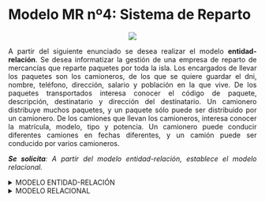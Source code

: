 <div align="justify">

# Modelo MR nº4: Sistema de Reparto

<div align="center">
<img src="https://github.com/jpexposito/base-datos/raw/main/MR/tareas/tarea4/img/camionero.png"/>
</div>

A partir del siguiente enunciado se desea realizar el modelo __entidad-relación__. Se desea informatizar la gestión de una empresa de reparto de mercancías que reparte paquetes por toda la isla. Los encargados de llevar los paquetes son los camioneros, de los que se quiere guardar el dni, nombre, teléfono, dirección, salario y población en la que vive. De los paquetes transportados interesa conocer el código de paquete, descripción, destinatario y dirección del destinatario. Un camionero distribuye muchos paquetes, y un paquete sólo puede ser distribuido por un camionero. De los camiones que llevan los camioneros, interesa conocer la matrícula, modelo, tipo y potencia. Un camionero puede conducir diferentes camiones en fechas diferentes, y un camión puede ser conducido por varios camioneros.

_**Se solicita**: A partir del modelo entidad-relación, establece el modelo relacional._

<details>
<summary>MODELO ENTIDAD-RELACIÓN</summary>
   
  </br>
  
  <img src="https://github.com/jpexposito/base-datos/raw/main/MR/tareas/tarea4/img/camioneros-paso-3.drawio.png">

  </br>
</details>

<details>
<summary>MODELO RELACIONAL</summary>

  </br>
  
  <img src="https://github.com/samugd17/base-datos-bae-/blob/main/TAREAS/Tarea9/Ejercicio4/IMG/MR.N%C2%BA4.drawio.png">

  </br>
</details>






</div>
